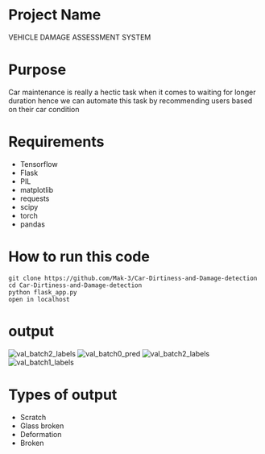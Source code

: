 # Project Name
VEHICLE DAMAGE ASSESSMENT SYSTEM

# Purpose
Car maintenance is really a hectic task when it comes to waiting for longer duration hence we can automate this task by recommending users based on their car condition

# Requirements
- Tensorflow
- Flask
- PIL
- matplotlib
- requests
- scipy
- torch
- pandas

# How to run this code
```
git clone https://github.com/Mak-3/Car-Dirtiness-and-Damage-detection
cd Car-Dirtiness-and-Damage-detection
python flask_app.py
open in localhost
```

# output
![val_batch2_labels](https://github.com/Gauthambhandary/Vehicle-Damage-Assessment-System/assets/76608448/113dc50b-c558-4aa6-80c7-545d59792b45)
![val_batch0_pred](https://github.com/Gauthambhandary/Vehicle-Damage-Assessment-System/assets/76608448/9ecc4022-3ecd-44b1-bf7a-fdb8f4040cef)
![val_batch2_labels](https://github.com/Gauthambhandary/Vehicle-Damage-Assessment-System/assets/76608448/149d29dd-2a8f-4f71-9f22-060cde99e1eb)
![val_batch1_labels](https://github.com/Gauthambhandary/Vehicle-Damage-Assessment-System/assets/76608448/f52dee50-a5a3-4e90-bd47-8cd8b41a3730)




# Types of output 
- Scratch
- Glass broken
- Deformation
- Broken



